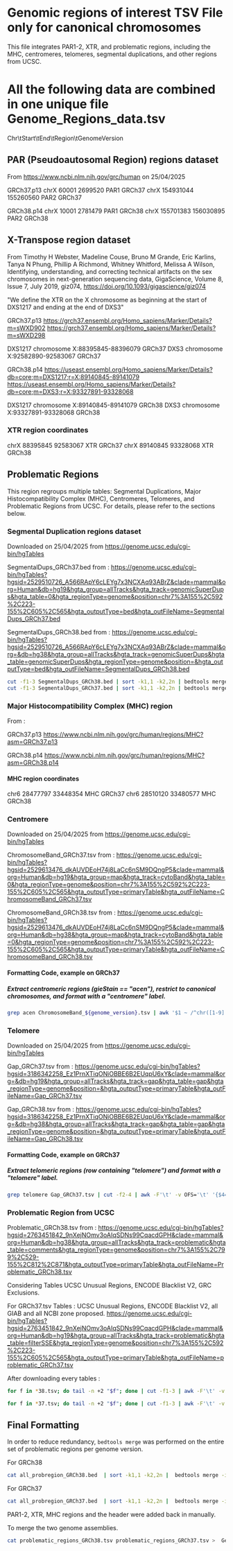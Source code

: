 # Genomic regions of interest TSV File only for canonical chromosomes
This file integrates PAR1-2, XTR, and problematic regions, including the MHC, centromeres, telomeres, segmental duplications, and other regions from UCSC.


# All the following data are combined in one unique file Genome_Regions_data.tsv
Chr\tStart\tEnd\tRegion\tGenomeVersion

## PAR (Pseudoautosomal Region) regions dataset
From https://www.ncbi.nlm.nih.gov/grc/human on 25/04/2025

GRCh37.p13
chrX	60001	2699520	PAR1	GRCh37
chrX	154931044	155260560	PAR2	GRCh37

GRCh38.p14
chrX	10001	2781479	PAR1	GRCh38
chrX	155701383	156030895	PAR2	GRCh38


## X-Transpose region dataset
From Timothy H Webster, Madeline Couse, Bruno M Grande, Eric Karlins, Tanya N Phung, Phillip A Richmond, Whitney Whitford, Melissa A Wilson, Identifying, understanding, and correcting technical artifacts on the sex chromosomes in next-generation sequencing data, GigaScience, Volume 8, Issue 7, July 2019, giz074, https://doi.org/10.1093/gigascience/giz074

"We define the XTR on the X chromosome as beginning at the start of DXS1217 and ending at the end of DXS3"
 
GRCh37.p13
https://grch37.ensembl.org/Homo_sapiens/Marker/Details?m=sWXD902
https://grch37.ensembl.org/Homo_sapiens/Marker/Details?m=sWXD298

DXS1217	chromosome X:88395845-88396079	GRCh37
DXS3	chromosome X:92582890-92583067	GRCh37

GRCh38.p14
https://useast.ensembl.org/Homo_sapiens/Marker/Details?db=core;m=DXS1217;r=X:89140845-89141079
https://useast.ensembl.org/Homo_sapiens/Marker/Details?db=core;m=DXS3;r=X:93327891-93328068

DXS1217	chromosome X:89140845-89141079	GRCh38
DXS3	chromosome X:93327891-93328068	GRCh38

### XTR region coordinates
chrX	88395845	92583067	XTR	GRCh37
chrX	89140845	93328068	XTR	GRCh38


## Problematic Regions

This region regroups multiple tables: Segmental Duplications, Major Histocompatibility Complex (MHC), Centromeres, Telomeres, and Problematic Regions from UCSC.
For details, please refer to the sections below.

### Segmental Duplication regions dataset

Downloaded on 25/04/2025 from https://genome.ucsc.edu/cgi-bin/hgTables

SegmentalDups_GRCh37.bed from :
https://genome.ucsc.edu/cgi-bin/hgTables?hgsid=2529510726_A566RApY6cLEYg7x3NCXAq93ABrZ&clade=mammal&org=Human&db=hg19&hgta_group=allTracks&hgta_track=genomicSuperDups&hgta_table=0&hgta_regionType=genome&position=chr7%3A155%2C592%2C223-155%2C605%2C565&hgta_outputType=bed&hgta_outFileName=SegmentalDups_GRCh37.bed

SegmentalDups_GRCh38.bed from :
https://genome.ucsc.edu/cgi-bin/hgTables?hgsid=2529510726_A566RApY6cLEYg7x3NCXAq93ABrZ&clade=mammal&org=&db=hg38&hgta_group=allTracks&hgta_track=genomicSuperDups&hgta_table=genomicSuperDups&hgta_regionType=genome&position=&hgta_outputType=bed&hgta_outFileName=SegmentalDups_GRCh38.bed

```bash
cut -f1-3 SegmentalDups_GRCh38.bed | sort -k1,1 -k2,2n | bedtools merge -i - | awk 'BEGIN {OFS="\t"} {print $0, "segmentaldup", "GRCh38"}' | awk '$1 ~ /^chr([1-9]|1[0-9]|2[0-2]|X|Y)$/'> merged_SegmentalDups_GRCh38.bed
cut -f1-3 SegmentalDups_GRCh37.bed | sort -k1,1 -k2,2n | bedtools merge -i - | awk 'BEGIN {OFS="\t"} {print $0, "segmentaldup", "GRCh37"}' | awk '$1 ~ /^chr([1-9]|1[0-9]|2[0-2]|X|Y)$/'> merged_SegmentalDups_GRCh37.bed
```


### Major Histocompatibility Complex (MHC) region
From :

GRCh37.p13
https://www.ncbi.nlm.nih.gov/grc/human/regions/MHC?asm=GRCh37.p13

GRCh38.p14
https://www.ncbi.nlm.nih.gov/grc/human/regions/MHC?asm=GRCh38.p14

#### MHC region coordinates
chr6	28477797	33448354	MHC	GRCh37
chr6	28510120	33480577	MHC	GRCh38


### Centromere
Downloaded on 25/04/2025 from https://genome.ucsc.edu/cgi-bin/hgTables

ChromosomeBand_GRCh37.tsv from :
https://genome.ucsc.edu/cgi-bin/hgTables?hgsid=2529613476_dkAUVDEoH74j8LaCc6nSM9DQngP5&clade=mammal&org=Human&db=hg19&hgta_group=map&hgta_track=cytoBand&hgta_table=0&hgta_regionType=genome&position=chr7%3A155%2C592%2C223-155%2C605%2C565&hgta_outputType=primaryTable&hgta_outFileName=ChromosomeBand_GRCh37.tsv


ChromosomeBand_GRCh38.tsv from :
https://genome.ucsc.edu/cgi-bin/hgTables?hgsid=2529613476_dkAUVDEoH74j8LaCc6nSM9DQngP5&clade=mammal&org=Human&db=hg38&hgta_group=map&hgta_track=cytoBand&hgta_table=0&hgta_regionType=genome&position=chr7%3A155%2C592%2C223-155%2C605%2C565&hgta_outputType=primaryTable&hgta_outFileName=ChromosomeBand_GRCh38.tsv

#### Formatting Code, example on GRCh37

##### Extract centromeric regions (gieStain == "acen"), restrict to canonical chromosomes, and format with a "centromere" label.

```bash
grep acen ChromosomeBand_${genome_version}.tsv | awk '$1 ~ /^chr([1-9]|1[0-9]|2[0-2]|X|Y)$/' | cut -f1-3 | bedtools merge -i - | awk -v gv="${genome_version}" 'BEGIN {OFS="\t"} {print $0, "centromere", gv}' > centromere_${genome_version}.tsv
```


### Telomere
Downloaded on 25/04/2025 from https://genome.ucsc.edu/cgi-bin/hgTables

Gap_GRCh37.tsv from :
https://genome.ucsc.edu/cgi-bin/hgTables?hgsid=3186342258_Ez1PrnXTiqONiOBBE6B2EUqpU6xY&clade=mammal&org=&db=hg19&hgta_group=allTracks&hgta_track=gap&hgta_table=gap&hgta_regionType=genome&position=&hgta_outputType=primaryTable&hgta_outFileName=Gap_GRCh37.tsv


Gap_GRCh38.tsv from :
https://genome.ucsc.edu/cgi-bin/hgTables?hgsid=3186342258_Ez1PrnXTiqONiOBBE6B2EUqpU6xY&clade=mammal&org=&db=hg38&hgta_group=allTracks&hgta_track=gap&hgta_table=gap&hgta_regionType=genome&position=&hgta_outputType=primaryTable&hgta_outFileName=Gap_GRCh38.tsv

#### Formatting Code, example on GRCh37

##### Extract telomeric regions (row containing "telomere") and format with a "telomere" label.

```bash
grep telomere Gap_GRCh37.tsv | cut -f2-4 | awk -F'\t' -v OFS='\t' '{$4="telomere"; $5="GRCh37"; print}' > telomere_GRCh37.bed
```



### Problematic Region from UCSC

Problematic_GRCh38.tsv from :
https://genome.ucsc.edu/cgi-bin/hgTables?hgsid=2763451842_9nXejNOmv3oAIqSDNs99CqacdGPH&clade=mammal&org=Human&db=hg38&hgta_group=allTracks&hgta_track=problematic&hgta_table=comments&hgta_regionType=genome&position=chr7%3A155%2C799%2C529-155%2C812%2C871&hgta_outputType=primaryTable&hgta_outFileName=Problematic_GRCh38.tsv

Considering Tables UCSC Unusual Regions, ENCODE Blacklist V2, GRC Exclusions.

For GRCh37.tsv Tables : UCSC Unusual Regions, ENCODE Blacklist V2, all GIAB and all NCBI zone proposed.
https://genome.ucsc.edu/cgi-bin/hgTables?hgsid=2763451842_9nXejNOmv3oAIqSDNs99CqacdGPH&clade=mammal&org=Human&db=hg19&hgta_group=allTracks&hgta_track=problematic&hgta_table=filterSSE&hgta_regionType=genome&position=chr7%3A155%2C592%2C223-155%2C605%2C565&hgta_outputType=primaryTable&hgta_outFileName=problematic_GRCh37.tsv


After downloading every tables :
```bash
for f in *38.tsv; do tail -n +2 "$f"; done | cut -f1-3 | awk -F'\t' -v OFS='\t' '{print $0, "problematic_regions", "GRCh38"}' > Problematic_GRCh38_regions.tsv

for f in *37.tsv; do tail -n +2 "$f"; done | cut -f1-3 | awk -F'\t' -v OFS='\t' '{print $0, "problematic_regions", "GRCh37"}' > Problematic_GRCh37_regions.tsv
```


## Final Formatting

In order to reduce redundancy, `bedtools merge` was performed on the entire set of problematic regions per genome version.

For GRCh38
```bash
cat all_probregion_GRCh38.bed  | sort -k1,1 -k2,2n |  bedtools merge -i - | awk -F'\t' -v OFS='\t' '{$4="problematic_regions"; $5="GRCh38"; print}' > problematic_regions_GRCh38.bed
```

For GRCh37
```bash
cat all_probregion_GRCh37.bed  | sort -k1,1 -k2,2n |  bedtools merge -i - | awk -F'\t' -v OFS='\t' '{$4="problematic_regions"; $5="GRCh38"; print}' > problematic_regions_GRCh37.bed
```

PAR1-2, XTR, MHC regions and the header were added back in manually.

To merge the two genome assemblies.
```bash
cat problematic_regions_GRCh38.tsv problematic_regions_GRCh37.tsv >  Genome_Regions_data.tsv
```


